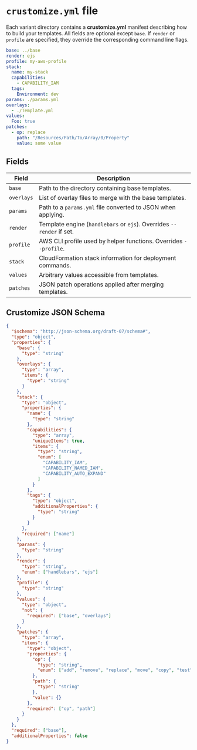 # `crustomize.yml` file

Each variant directory contains a **crustomize.yml** manifest describing how to build
your templates. All fields are optional except `base`. If `render` or `profile` are
specified, they override the corresponding command line flags.

```yaml
base: ../base
render: ejs
profile: my-aws-profile
stack:
  name: my-stack
  capabilities:
    - CAPABILITY_IAM
  tags:
    Environment: dev
params: ./params.yml
overlays:
  - ./Template.yml
values:
  Foo: true
patches:
  - op: replace
    path: "/Resources/Path/To/Array/0/Property"
    value: some value
```

## Fields

| Field      | Description                                                           |
| ---------- | --------------------------------------------------------------------- |
| `base`     | Path to the directory containing base templates.                      |
| `overlays` | List of overlay files to merge with the base templates.               |
| `params`   | Path to a `params.yml` file converted to JSON when applying.          |
| `render`   | Template engine (`handlebars` or `ejs`). Overrides `--render` if set. |
| `profile`  | AWS CLI profile used by helper functions. Overrides `--profile`.      |
| `stack`    | CloudFormation stack information for deployment commands.             |
| `values`   | Arbitrary values accessible from templates.                           |
| `patches`  | JSON patch operations applied after merging templates.                |

## Crustomize JSON Schema

```json
{
  "$schema": "http://json-schema.org/draft-07/schema#",
  "type": "object",
  "properties": {
    "base": {
      "type": "string"
    },
    "overlays": {
      "type": "array",
      "items": {
        "type": "string"
      }
    },
    "stack": {
      "type": "object",
      "properties": {
        "name": {
          "type": "string"
        },
        "capabilities": {
          "type": "array",
          "uniqueItems": true,
          "items": {
            "type": "string",
            "enum": [
              "CAPABILITY_IAM",
              "CAPABILITY_NAMED_IAM",
              "CAPABILITY_AUTO_EXPAND"
            ]
          }
        },
        "tags": {
          "type": "object",
          "additionalProperties": {
            "type": "string"
          }
        }
      },
      "required": ["name"]
    },
    "params": {
      "type": "string"
    },
    "render": {
      "type": "string",
      "enum": ["handlebars", "ejs"]
    },
    "profile": {
      "type": "string"
    },
    "values": {
      "type": "object",
      "not": {
        "required": ["base", "overlays"]
      }
    },
    "patches": {
      "type": "array",
      "items": {
        "type": "object",
        "properties": {
          "op": {
            "type": "string",
            "enum": ["add", "remove", "replace", "move", "copy", "test"]
          },
          "path": {
            "type": "string"
          },
          "value": {}
        },
        "required": ["op", "path"]
      }
    }
  },
  "required": ["base"],
  "additionalProperties": false
}
```